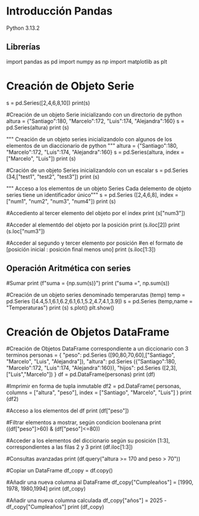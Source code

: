 # Introducción Pandas
Python 3.13.2

## Librerías
import pandas as pd
import numpy as np
import matplotlib as plt

# Creación de Objeto Serie

s = pd.Series([2,4,6,8,10])
print(s)

#Creación de un objeto Serie inicializando con un directorio de python 
altura = {"Santiago":180, "Marcelo":172, "Luis":174, "Alejandra":160}
s = pd.Series(altura)
print (s)

"""
Creación de un objeto series inicializandolo con algunos 
de los elementos de un diaccionario de python
"""
altura = {"Santiago":180, "Marcelo":172, "Luis":174, "Alejandra":160}
s = pd.Series(altura, index = ["Marcelo", "Luis"])
print (s)

#Cración de un objeto Series inicializandolo con un escalar
s = pd.Series (34,["test1", "test2", "test3"])
print (s)

"""
Acceso a los elementos de un objeto Series
Cada delemento de objeto series tiene un identificador único"""
s = pd.Series ([2,4,6,8], index = ["num1", "num2", "num3", "num4"])
print (s)

#Accediento al tercer elemento del objeto por el index
print (s["num3"])

#Acceder al elementdo del objeto por la posición
print (s.iloc[2])
print (s.loc["num3"])

#Acceder al segundo y tercer elemento por posición
#en el formato de [posición inicial : posición final menos uno]
print (s.iloc[1:3])

## Operación Aritmética con series 
#Sumar
print (f"suma = {np.sum(s)}")
print ("suma =", np.sum(s))

#Creación de un objeto series denominado temperarutas (temp)
temp = pd.Series ([4.4,5.1,6.1,6.2,6.1,6.1,5.2,4.7,4.1,3.9])
s = pd.Series (temp,name = "Temperaturas")
print (s)
s.plot()
plt.show()


# Creación de Objetos DataFrame
#Creación de Objetos DataFrame correspondiente a un diccionario con 3 terminos
personas = {
    "peso": pd.Series ([90,80,70,60],["Santiago", "Marcelo", "Luis", "Alejandra"]),
    "altura": pd.Series ({"Santiago":180, "Marcelo":172, "Luis":174, "Alejandra":160}),
    "hijos": pd.Series ([2,3],["Luis","Marcelo"])
    }
df = pd.DataFrame(personas)
print (df)

#Imprimir en forma de tupla inmutable
df2 = pd.DataFrame(
    personas, 
    columns = ["altura", "peso"],
    index = ["Santiago", "Marcelo", "Luis"]
)
print (df2)

#Acceso a los elementos del df
print (df["peso"])

#Filtrar elementos a mostrar, según condicion boolenana
print ((df["peso"]>60) & (df["peso"]<=80))

#Acceder a los elementos del diccionario según su posición [1:3], correspondientes a las filas 2 y 3
print (df.iloc[1:3])

#Consultas avanzadas
print (df.query("altura >= 170 and peso > 70"))

#Copiar un DataFrame
df_copy = df.copy()

#Añadir una nueva columna al DataFrame
df_copy["Cumpleaños"] = [1990, 1978, 1980,1994]
print (df_copy)

#Añadir una nueva columna calculada
df_copy["años"] = 2025 - df_copy["Cumpleaños"]
print (df_copy)